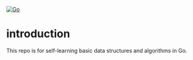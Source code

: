 [![Go](https://github.com/supermarine1377/algorithm-go/actions/workflows/steps.yml/badge.svg)](https://github.com/supermarine1377/algorithm-go/actions/workflows/steps.yml)

# introduction

This repo is for self-learning basic data structures and algorithms in Go.